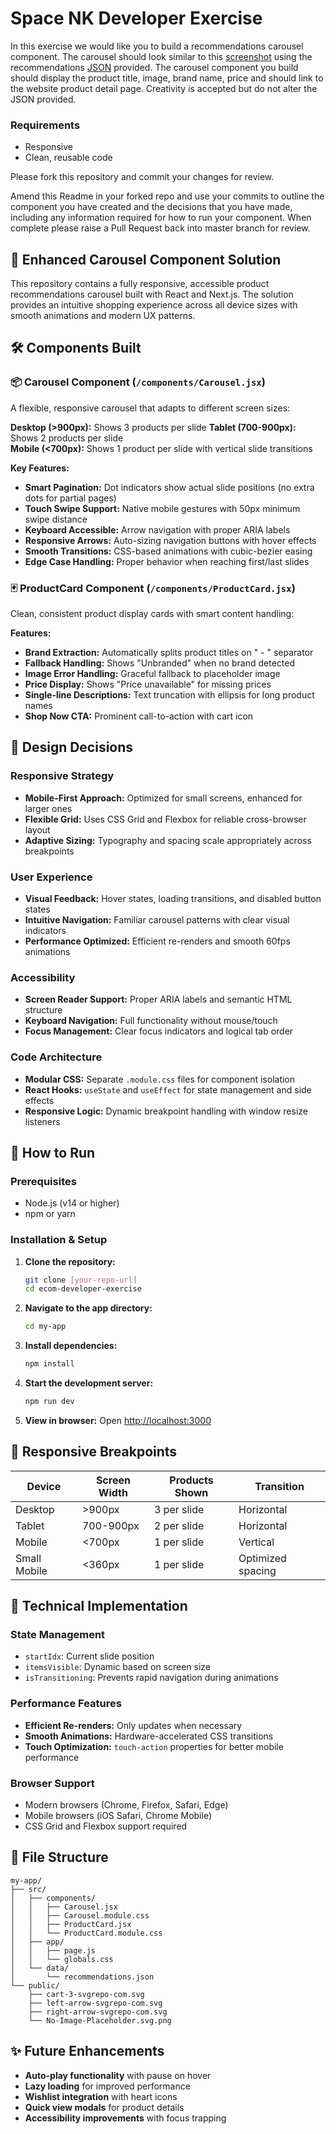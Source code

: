 # Space NK Developer Exercise

In this exercise we would like you to build a recommendations carousel component. The carousel should look similar to this [screenshot](recommendations-screenshot.png) using the recommendations [JSON](data/recommendations.json) provided. The carousel component you build should display the product title, image, brand name, price and should link to the website product detail page. Creativity is accepted but do not alter the JSON provided.

### Requirements
* Responsive
* Clean, reusable code

Please fork this repository and commit your changes for review.

Amend this Readme in your forked repo and use your commits to outline the component you have created and the decisions that you have made, including any information required for how to run your component. When complete please raise a Pull Request back into master branch for review.

## 🎯 Enhanced Carousel Component Solution

This repository contains a fully responsive, accessible product recommendations carousel built with React and Next.js. The solution provides an intuitive shopping experience across all device sizes with smooth animations and modern UX patterns.

## 🛠️ Components Built

### 📦 **Carousel Component** (`/components/Carousel.jsx`)
A flexible, responsive carousel that adapts to different screen sizes:

**Desktop (>900px):** Shows 3 products per slide
**Tablet (700-900px):** Shows 2 products per slide  
**Mobile (<700px):** Shows 1 product per slide with vertical slide transitions

**Key Features:**
- **Smart Pagination:** Dot indicators show actual slide positions (no extra dots for partial pages)
- **Touch Swipe Support:** Native mobile gestures with 50px minimum swipe distance
- **Keyboard Accessible:** Arrow navigation with proper ARIA labels
- **Responsive Arrows:** Auto-sizing navigation buttons with hover effects
- **Smooth Transitions:** CSS-based animations with cubic-bezier easing
- **Edge Case Handling:** Proper behavior when reaching first/last slides

### 🃏 **ProductCard Component** (`/components/ProductCard.jsx`)
Clean, consistent product display cards with smart content handling:

**Features:**
- **Brand Extraction:** Automatically splits product titles on " - " separator
- **Fallback Handling:** Shows "Unbranded" when no brand detected
- **Image Error Handling:** Graceful fallback to placeholder image
- **Price Display:** Shows "Price unavailable" for missing prices
- **Single-line Descriptions:** Text truncation with ellipsis for long product names
- **Shop Now CTA:** Prominent call-to-action with cart icon

## 🎨 Design Decisions

### **Responsive Strategy**
- **Mobile-First Approach:** Optimized for small screens, enhanced for larger ones
- **Flexible Grid:** Uses CSS Grid and Flexbox for reliable cross-browser layout
- **Adaptive Sizing:** Typography and spacing scale appropriately across breakpoints

### **User Experience**
- **Visual Feedback:** Hover states, loading transitions, and disabled button states
- **Intuitive Navigation:** Familiar carousel patterns with clear visual indicators
- **Performance Optimized:** Efficient re-renders and smooth 60fps animations

### **Accessibility**
- **Screen Reader Support:** Proper ARIA labels and semantic HTML structure
- **Keyboard Navigation:** Full functionality without mouse/touch
- **Focus Management:** Clear focus indicators and logical tab order

### **Code Architecture**
- **Modular CSS:** Separate `.module.css` files for component isolation
- **React Hooks:** `useState` and `useEffect` for state management and side effects
- **Responsive Logic:** Dynamic breakpoint handling with window resize listeners

## 🚀 How to Run

### Prerequisites
- Node.js (v14 or higher)
- npm or yarn

### Installation & Setup

1. **Clone the repository:**
   ```bash
   git clone [your-repo-url]
   cd ecom-developer-exercise
   ```

2. **Navigate to the app directory:**
   ```bash
   cd my-app
   ```

3. **Install dependencies:**
   ```bash
   npm install
   ```

4. **Start the development server:**
   ```bash
   npm run dev
   ```

5. **View in browser:**
   Open [http://localhost:3000](http://localhost:3000)

## 📱 Responsive Breakpoints

| Device | Screen Width | Products Shown | Transition |
|--------|-------------|----------------|------------|
| Desktop | >900px | 3 per slide | Horizontal |
| Tablet | 700-900px | 2 per slide | Horizontal |
| Mobile | <700px | 1 per slide | Vertical |
| Small Mobile | <360px | 1 per slide | Optimized spacing |

## 🔧 Technical Implementation

### **State Management**
- `startIdx`: Current slide position
- `itemsVisible`: Dynamic based on screen size
- `isTransitioning`: Prevents rapid navigation during animations

### **Performance Features**
- **Efficient Re-renders:** Only updates when necessary
- **Smooth Animations:** Hardware-accelerated CSS transitions
- **Touch Optimization:** `touch-action` properties for better mobile performance

### **Browser Support**
- Modern browsers (Chrome, Firefox, Safari, Edge)
- Mobile browsers (iOS Safari, Chrome Mobile)
- CSS Grid and Flexbox support required

## 📂 File Structure

```
my-app/
├── src/
│   ├── components/
│   │   ├── Carousel.jsx
│   │   ├── Carousel.module.css
│   │   ├── ProductCard.jsx
│   │   └── ProductCard.module.css
│   ├── app/
│   │   ├── page.js
│   │   └── globals.css
│   └── data/
│       └── recommendations.json
└── public/
    ├── cart-3-svgrepo-com.svg
    ├── left-arrow-svgrepo-com.svg
    ├── right-arrow-svgrepo-com.svg
    └── No-Image-Placeholder.svg.png
```

## ✨ Future Enhancements

- **Auto-play functionality** with pause on hover
- **Lazy loading** for improved performance
- **Wishlist integration** with heart icons
- **Quick view modals** for product details
- **Accessibility improvements** with focus trapping